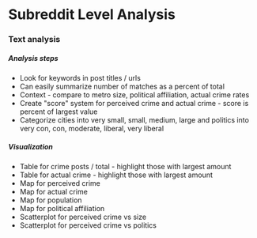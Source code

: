 # Subreddit Level Analysis

### Text analysis

##### Analysis steps

- Look for keywords in post titles / urls
- Can easily summarize number of matches as a percent of total
- Context - compare to metro size, political affiliation, actual crime rates
- Create "score" system for perceived crime and actual crime - score is percent of largest value
- Categorize cities into very small, small, medium, large and politics into very con, con, moderate, liberal, very liberal

##### Visualization

- Table for crime posts / total - highlight those with largest amount
- Table for actual crime - highlight those with largest amount
- Map for perceived crime
- Map for actual crime
- Map for population
- Map for political affiliation
- Scatterplot for perceived crime vs size
- Scatterplot for perceived crime vs politics
